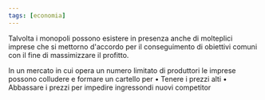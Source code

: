 ```yaml
---
tags: [economia]
---
```

Talvolta i monopoli possono esistere in presenza anche di molteplici imprese che si mettorno d'accordo per il conseguimento di obiettivi comuni con il fine di massimizzare il profitto.

In un mercato in cui opera un numero limitato di produttori le imprese possono colludere e formare un cartello per
	• Tenere i prezzi alti
	• Abbassare i prezzi per impedire ingressondi nuovi competitor